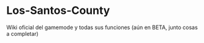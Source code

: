 # Los-Santos-County
Wiki oficial del gamemode y todas sus funciones (aún en BETA, junto cosas a completar)
